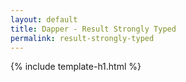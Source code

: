 ```yaml
---
layout: default
title: Dapper - Result Strongly Typed 
permalink: result-strongly-typed
---
```


{% include template-h1.html %}
